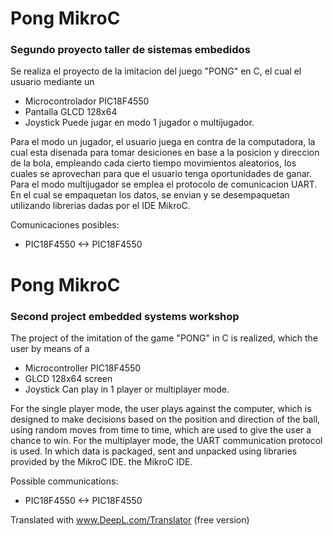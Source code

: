 # Pong MikroC
### Segundo proyecto taller de sistemas embedidos
Se realiza el proyecto de la imitacion del juego "PONG" en C, el cual el usuario mediante un 
  - Microcontrolador PIC18F4550
  - Pantalla GLCD 128x64 
  - Joystick
Puede jugar en modo 1 jugador o multijugador. 

Para el modo un jugador, el usuario juega en contra de la computadora, la cual esta disenada para tomar desiciones en base a la posicion y direccion de la bola, 
empleando cada cierto tiempo movimientos aleatorios, los cuales se aprovechan para que el usuario tenga oportunidades de ganar.
Para el modo multijugador se emplea el protocolo de comunicacion UART. En el cual se empaquetan los datos, se envian y se desempaquetan utilizando librerias dadas por 
el IDE MikroC.

Comunicaciones posibles:
  - PIC18F4550 <-> PIC18F4550
  
# Pong MikroC
### Second project embedded systems workshop
The project of the imitation of the game "PONG" in C is realized, which the user by means of a 
  - Microcontroller PIC18F4550
  - GLCD 128x64 screen 
  - Joystick
Can play in 1 player or multiplayer mode. 

For the single player mode, the user plays against the computer, which is designed to make decisions based on the position and direction of the ball, 
using random moves from time to time, which are used to give the user a chance to win.
For the multiplayer mode, the UART communication protocol is used. In which data is packaged, sent and unpacked using libraries provided by the MikroC IDE. 
the MikroC IDE.

Possible communications:
  - PIC18F4550 <-> PIC18F4550

Translated with www.DeepL.com/Translator (free version)
